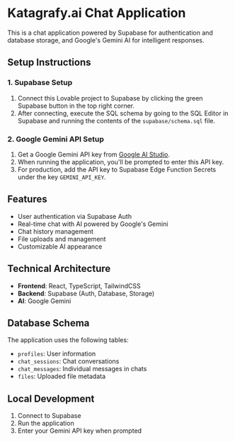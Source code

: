 
# Katagrafy.ai Chat Application

This is a chat application powered by Supabase for authentication and database storage, and Google's Gemini AI for intelligent responses.

## Setup Instructions

### 1. Supabase Setup

1. Connect this Lovable project to Supabase by clicking the green Supabase button in the top right corner.
2. After connecting, execute the SQL schema by going to the SQL Editor in Supabase and running the contents of the `supabase/schema.sql` file.

### 2. Google Gemini API Setup

1. Get a Google Gemini API key from [Google AI Studio](https://aistudio.google.com/app/apikey).
2. When running the application, you'll be prompted to enter this API key.
3. For production, add the API key to Supabase Edge Function Secrets under the key `GEMINI_API_KEY`.

## Features

- User authentication via Supabase Auth
- Real-time chat with AI powered by Google's Gemini
- Chat history management
- File uploads and management
- Customizable AI appearance

## Technical Architecture

- **Frontend**: React, TypeScript, TailwindCSS
- **Backend**: Supabase (Auth, Database, Storage)
- **AI**: Google Gemini

## Database Schema

The application uses the following tables:
- `profiles`: User information
- `chat_sessions`: Chat conversations
- `chat_messages`: Individual messages in chats
- `files`: Uploaded file metadata

## Local Development

1. Connect to Supabase
2. Run the application
3. Enter your Gemini API key when prompted
